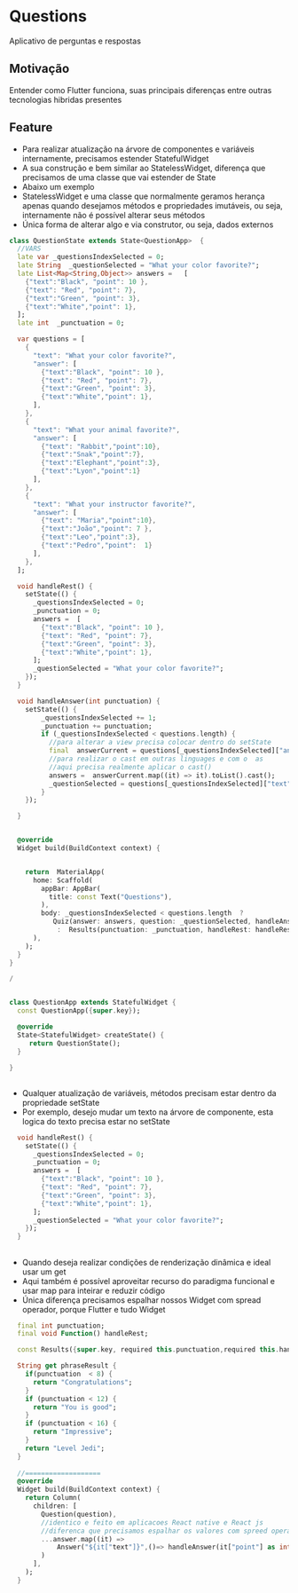 # Questions
Aplicativo de perguntas e respostas

## Motivação
Entender como Flutter funciona, suas principais diferenças entre outras tecnologias hibridas presentes

## Feature
- Para realizar atualização na árvore de componentes e variáveis internamente, precisamos estender StatefulWidget
- A sua construção e bem similar ao StatelessWidget, diferença que precisamos de uma classe que vai estender de State
- Abaixo um exemplo
- StatelessWidget e uma classe que normalmente geramos herança apenas quando desejamos métodos e propriedades imutáveis, ou seja, internamente não é possível alterar seus métodos
- Única forma de alterar algo e via construtor, ou seja, dados externos



```dart
class QuestionState extends State<QuestionApp>  {
  //VARS
  late var _questionsIndexSelected = 0;
  late String  _questionSelected = "What your color favorite?";
  late List<Map<String,Object>> answers =   [
    {"text":"Black", "point": 10 },
    {"text": "Red", "point": 7},
    {"text":"Green", "point": 3},
    {"text":"White","point": 1},
  ];
  late int  _punctuation = 0;

  var questions = [
    {
      "text": "What your color favorite?",
      "answer": [
        {"text":"Black", "point": 10 },
        {"text": "Red", "point": 7},
        {"text":"Green", "point": 3},
        {"text":"White","point": 1},
      ],
    },
    {
      "text": "What your animal favorite?",
      "answer": [
        {"text": "Rabbit","point":10},
        {"text":"Snak","point":7},
        {"text":"Elephant","point":3},
        {"text":"Lyon","point":1}
      ],
    },
    {
      "text": "What your instructor favorite?",
      "answer": [
        {"text": "Maria","point":10},
        {"text":"João","point": 7 },
        {"text":"Leo","point":3},
        {"text":"Pedro","point":  1}
      ],
    },
  ];

  void handleRest() {
    setState(() {
      _questionsIndexSelected = 0;
      _punctuation = 0;
      answers =  [
        {"text":"Black", "point": 10 },
        {"text": "Red", "point": 7},
        {"text":"Green", "point": 3},
        {"text":"White","point": 1},
      ];
      _questionSelected = "What your color favorite?";
    });
  }

  void handleAnswer(int punctuation) {
    setState(() {
        _questionsIndexSelected += 1;
        _punctuation += punctuation;
        if (_questionsIndexSelected < questions.length) {
          //para alterar a view precisa colocar dentro do setState
          final  answerCurrent = questions[_questionsIndexSelected]["answer"] as List<Map<String,Object>>;
          //para realizar o cast em outras linguages e com o  as
          //aqui precisa realmente aplicar o cast()
          answers =  answerCurrent.map((it) => it).toList().cast();
          _questionSelected = questions[_questionsIndexSelected]["text"] as String;
        }
    });

  }


  @override
  Widget build(BuildContext context) {


    return  MaterialApp(
      home: Scaffold(
        appBar: AppBar(
          title: const Text("Questions"),
        ),
        body: _questionsIndexSelected < questions.length  ?
           Quiz(answer: answers, question: _questionSelected, handleAnswer: handleAnswer)
            :  Results(punctuation: _punctuation, handleRest: handleRest)
      ),
    );
  }
}

/


class QuestionApp extends StatefulWidget {
  const QuestionApp({super.key});

  @override
  State<StatefulWidget> createState() {
     return QuestionState();
  }

}

```
##

- Qualquer atualização de variáveis, métodos precisam estar dentro da propriedade setState
- Por exemplo, desejo mudar um texto na árvore de componente, esta logica do texto precisa estar no setState

```dart
  void handleRest() {
    setState(() {
      _questionsIndexSelected = 0;
      _punctuation = 0;
      answers =  [
        {"text":"Black", "point": 10 },
        {"text": "Red", "point": 7},
        {"text":"Green", "point": 3},
        {"text":"White","point": 1},
      ];
      _questionSelected = "What your color favorite?";
    });
  }


```
##

- Quando deseja realizar condições de renderização dinâmica e ideal usar um get 
- Aqui também é possível aproveitar recurso do paradigma funcional e usar map para inteirar e reduzir código
- Única diferença  precisamos espalhar nossos Widget com spread operador, porque Flutter e tudo Widget

```dart
  final int punctuation;
  final void Function() handleRest;

  const Results({super.key, required this.punctuation,required this.handleRest});

  String get phraseResult {
    if(punctuation  < 8) {
      return "Congratulations";
    }
    if (punctuation < 12) {
      return "You is good";
    }
    if (punctuation < 16) {
      return "Impressive";
    }
    return "Level Jedi";
  }
  
  //===================
  @override
  Widget build(BuildContext context) {
    return Column(
      children: [
        Question(question),
        //identico e feito em aplicacoes React native e React js
        //diferenca que precisamos espalhar os valores com spreed operator
        ...answer.map((it) =>
            Answer("${it["text"]}",()=> handleAnswer(it["point"] as int)),
        )
      ],
    );
  }

```





